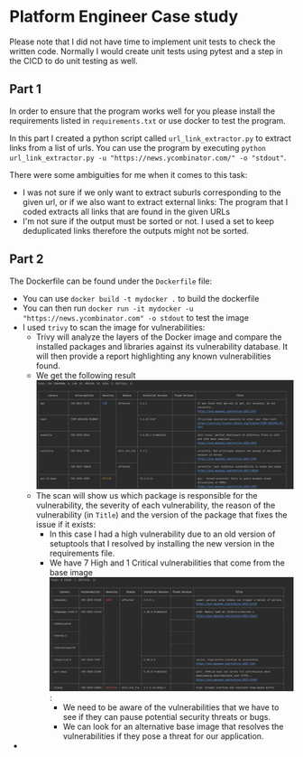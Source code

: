 # Platform Engineer Case study

Please note that I did not have time to implement unit tests to check the written code. Normally I would create unit tests using pytest and a step in the CICD to do unit testing as well.

## Part 1
In order to ensure that the program works well for you please install the requirements listed in `requirements.txt` or use docker to test the program.

In this part I created a python script called `url_link_extractor.py` to extract links from a list of urls. 
You can use the program by executing `python url_link_extractor.py -u "https://news.ycombinator.com/" -o "stdout"`.

There were some ambiguities for me when it comes to this task:
* I was not sure if we only want to extract suburls corresponding to the given url, or if we also want to extract external links: The program that I coded extracts all links that are found in the given URLs
* I'm not sure if the output must be sorted or not. I used a set to keep deduplicated links therefore the outputs might not be sorted.

## Part 2

The Dockerfile can be found under the `Dockerfile` file:
* You can use `docker build -t mydocker .` to build the dockerfile
* You can then run `docker run -it mydocker -u "https://news.ycombinator.com" -o stdout` to test the image
* I used `trivy` to scan the image for vulnerabilities:
  * Trivy will analyze the layers of the Docker image and compare the installed packages and libraries against its vulnerability database. It will then provide a report highlighting any known vulnerabilities found.
  * We get the following result ![all vulnerabilities](./resources/full_scan.png)
  * The scan will show us which package is responsible for the vulnerability, the severity of each vulnerability, the reason of the vulnerability (in `Title`) and the version of the package that fixes the issue if it exists:
    * In this case I had a high vulnerability due to an old version of setuptools that I resolved by installing the new version in the requirements file.
    * We have 7 High and 1 Critical vulnerabilities that come from the base image ![High vulnerabilities](./resources/critical_high_scan.png):
      * We need to be aware of the vulnerabilities that we have to see if they can pause potential security threats or bugs.
      * We can look for an alternative base image that resolves the vulnerabilities if they pose a threat for our application.
* 